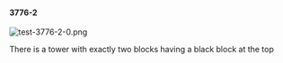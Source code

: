 #### 3776-2
![test-3776-2-0.png](https://github.com/lil-lab/nlvr/raw/master/nlvr/test/images/2/test-3776-2-0.png "test-3776-2-0.png")

There is a tower with exactly two blocks having a black block at the top